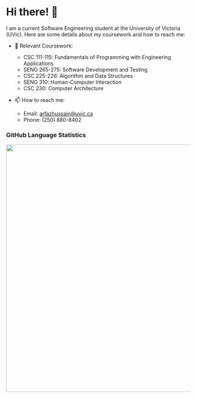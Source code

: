 # Hi there! 👋

I am a current Software Engineering student at the University of Victoria (UVic). Here are some details about my coursework and how to reach me:

- 🌱 Relevant Coursework:
  - CSC 111-115: Fundamentals of Programming with Engineering Applications
  - SENG 265-275: Software Development and Testing
  - CSC 225-226: Algorithm and Data Structures
  - SENG 310: Human-Computer Interaction
  - CSC 230: Computer Architecture

- 📫 How to reach me:
  - Email: arfazhussain@uvic.ca
  - Phone: (250) 880-8402

### GitHub Language Statistics

<img src="https://github.com/arfazhxss/arfazhxss/assets/84450659/415df71e-d69e-431b-acf3-278dfead1e1f" width="900" height="675">
